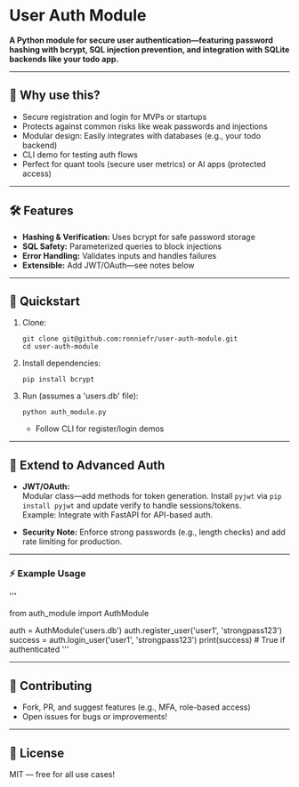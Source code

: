 # User Auth Module

**A Python module for secure user authentication—featuring password hashing with bcrypt, SQL injection prevention, and integration with SQLite backends like your todo app.**

---

## 🚩 Why use this?

- Secure registration and login for MVPs or startups
- Protects against common risks like weak passwords and injections
- Modular design: Easily integrates with databases (e.g., your todo backend)
- CLI demo for testing auth flows
- Perfect for quant tools (secure user metrics) or AI apps (protected access)

---

## 🛠️ Features

- **Hashing & Verification:** Uses bcrypt for safe password storage
- **SQL Safety:** Parameterized queries to block injections
- **Error Handling:** Validates inputs and handles failures
- **Extensible:** Add JWT/OAuth—see notes below

---

## 🚀 Quickstart

1. Clone:
    ```
    git clone git@github.com:ronniefr/user-auth-module.git
    cd user-auth-module
    ```

2. Install dependencies:
    ```
    pip install bcrypt
    ```

3. Run (assumes a 'users.db' file):
    ```
    python auth_module.py
    ```
   - Follow CLI for register/login demos

---

## 🔑 Extend to Advanced Auth

- **JWT/OAuth:**  
  Modular class—add methods for token generation. Install `pyjwt` via `pip install pyjwt` and update verify to handle sessions/tokens.  
  Example: Integrate with FastAPI for API-based auth.

- **Security Note:** Enforce strong passwords (e.g., length checks) and add rate limiting for production.

---

### ⚡ Example Usage

'''

from auth_module import AuthModule

auth = AuthModule('users.db')
auth.register_user('user1', 'strongpass123')
success = auth.login_user('user1', 'strongpass123')
print(success) # True if authenticated
'''


---

## 🤝 Contributing

- Fork, PR, and suggest features (e.g., MFA, role-based access)
- Open issues for bugs or improvements!

---

## 📄 License

MIT — free for all use cases!
